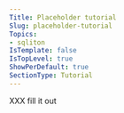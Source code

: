 ```yaml
---
Title: Placeholder tutorial
Slug: placeholder-tutorial
Topics:
- sqliton
IsTemplate: false
IsTopLevel: true
ShowPerDefault: true
SectionType: Tutorial
---
```


XXX fill it out